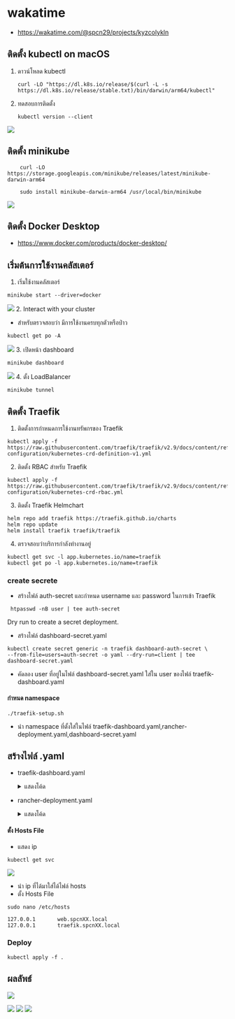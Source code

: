# wakatime
* https://wakatime.com/@spcn29/projects/kyzcolykln


## ติดตั้ง kubectl on macOS
1. ดาวน์โหลด kubectl
    ```
    curl -LO "https://dl.k8s.io/release/$(curl -L -s https://dl.k8s.io/release/stable.txt)/bin/darwin/arm64/kubectl"

    ```
2. ทดสอบการติดตั้ง
    ```
    kubectl version --client

    ```
![](https://user-images.githubusercontent.com/109591322/225971271-f77c14fb-e9e4-4056-bc0b-3abf4b9e03d9.png)    
## ติดตั้ง minikube 

```
    curl -LO https://storage.googleapis.com/minikube/releases/latest/minikube-darwin-arm64

    sudo install minikube-darwin-arm64 /usr/local/bin/minikube
```
![](https://user-images.githubusercontent.com/109591322/226112507-c1103905-112d-4502-91c9-f02ec5b0d0dc.png)
## ติดตั้ง Docker Desktop
* https://www.docker.com/products/docker-desktop/
## เริ่มต้นการใช้งานคลัสเตอร์
1. เริ่มใช้งานคลัสเตอร์ 
```
minikube start --driver=docker
```
![](https://user-images.githubusercontent.com/109591322/226112504-c74c5422-ee81-44e7-a1f5-c9e569fad1c6.png)
2. Interact with your cluster
* สำหรับตรวจสอบว่า มีการใช้งานครบทุกตัวหรือป่าว
```
kubectl get po -A
```
![](https://user-images.githubusercontent.com/109591322/225971318-641ee0df-74ab-47f3-ad5f-7fba57cb0342.png)
3. เปิดหน้า dashboard
```
minikube dashboard
```

![](https://user-images.githubusercontent.com/109591322/225972454-a088793f-a692-4c9b-8146-e82e5cac4886.png)
4. ตั้ง LoadBalancer
```
minikube tunnel
```
## ติดตั้ง Traefik
1. ติดตั้งการกำหนดการใช้งานทรัพกรของ Traefik 
```
kubectl apply -f https://raw.githubusercontent.com/traefik/traefik/v2.9/docs/content/reference/dynamic-configuration/kubernetes-crd-definition-v1.yml
```

2. ติดตั้ง RBAC สำหรับ Traefik  
```
kubectl apply -f https://raw.githubusercontent.com/traefik/traefik/v2.9/docs/content/reference/dynamic-configuration/kubernetes-crd-rbac.yml
```

3. ติดตั้ง Traefik Helmchart  
```
helm repo add traefik https://traefik.github.io/charts
helm repo update
helm install traefik traefik/traefik
```
4. ตรวจสอบว่าบริการกำลังทำงานอยู่

```
kubectl get svc -l app.kubernetes.io/name=traefik
kubectl get po -l app.kubernetes.io/name=traefik
```

### create secrete
* สร้างไฟล์ auth-secret และกำหนด username และ password ในการเข้า Traefik

```
 htpasswd -nB user | tee auth-secret
```


 Dry run to create a secret deployment.
* สร้างไฟล์ dashboard-secret.yaml
```
kubectl create secret generic -n traefik dashboard-auth-secret \
--from-file=users=auth-secret -o yaml --dry-run=client | tee dashboard-secret.yaml
```
* คัดลอง user ที่อยู่ในไฟล์ dashboard-secret.yaml ใส่ใน user ของไฟล์ traefik-dashboard.yaml
#### กำหนด namespace
```
./traefik-setup.sh
```

* นำ namespace ที่ตั้งใส่ในไฟล์ traefik-dashboard.yaml,rancher-deployment.yaml,dashboard-secret.yaml

## สร้างไฟล์ .yaml
* traefik-dashboard.yaml

    <details>
    <summary>แสดงโค้ด</summary>
        

            apiVersion: traefik.containo.us/v1alpha1
            kind: Middleware
            metadata:
            name: traefik-basic-authen
            namespace: default
            spec:
            basicAuth:
                secret: dashboard-auth-secret
                removeHeader: true
            apiVersion: v1
            data:
            users: dXNlcjokMnkkMDUkQmZxLk9Kd25Nb05NRkxPYlA1NWNndXZFcHloQjZ6Smo2TWFua2lQYkJ3Qk52TE1haHpHdWEKCg==
            kind: Secret
            metadata:
            name: dashboard-auth-secret
            namespace: default

            apiVersion: traefik.containo.us/v1alpha1
            kind: IngressRoute
            metadata:
            name: traefik-dashboard
            namespace: default
            annotations:
                kubernetes.io/ingress.class: traefik
                traefik.ingress.kubernetes.io/router.middlewares: traefik-basic-authen
            spec:
            entryPoints:
                - websecure
            routes:
                - match: Host(`traefik.spcn29.local`) && (PathPrefix(`/dashboard`) || PathPrefix(`/api`))
                kind: Rule
                middlewares:
                    - name: traefik-basic-authen
                    namespace: default
                services:
                    - name: api@internal
                    kind: TraefikService     

    </details>

* rancher-deployment.yaml
    <details>
    <summary>แสดงโค้ด</summary>

        apiVersion: apps/v1
        kind: Deployment
        metadata:
        name: rancher-deployment
        namespace: default
        spec:
        replicas: 1
        selector:
            matchLabels:
            app: rancher 
        template:
            metadata:
            labels:
                app: rancher
            spec:
            containers:
            - name: rancher
                image: rancher/hello-world
                ports:
                - containerPort: 80
        
        apiVersion: v1
        kind: Service
        metadata:
        name: rancher-service
        labels:
            name: rancher-service
        namespace: default
        spec:
        selector:
            app: rancher
        ports:
        - name: http
            port: 80
            protocol: TCP
            targetPort: 80
        
        apiVersion: traefik.containo.us/v1alpha1
        kind: IngressRoute
        metadata:
        name: traefik-ingress
        namespace: default
        spec:
        entryPoints:
            - web
            - websecure
        routes:
        - match: Host(`web.spcn29.local`)
            kind: Rule
            services:
            - name: rancher-service
            port: 80
        
    </details>

#### ตั้ง Hosts File
* แสดง ip
```
kubectl get svc
```
![](https://user-images.githubusercontent.com/109591322/226112500-3049c959-4279-4186-89cb-17b44459dd9f.png)
* นำ ip ที่ได้มาใส่ได้ไฟล์ hosts 
* ตั้ง Hosts File
```
sudo nano /etc/hosts
```
```
127.0.0.1       web.spcnXX.local
127.0.0.1       traefik.spcnXX.local
```
### Deploy
```
kubectl apply -f .
```
## ผลลัพธ์
![](https://user-images.githubusercontent.com/109591322/225971304-e839ff2d-4365-4b26-941e-77cb27adf779.png)

![](https://user-images.githubusercontent.com/109591322/226116974-21ee6074-4fb8-43ae-bb0b-1078db55f0a3.png)
![](https://user-images.githubusercontent.com/109591322/226116967-3b910bdd-1315-46c7-9111-91b83313ac8a.png)
![](https://user-images.githubusercontent.com/109591322/225971314-a714277c-041b-492f-82e6-b28101954822.png)